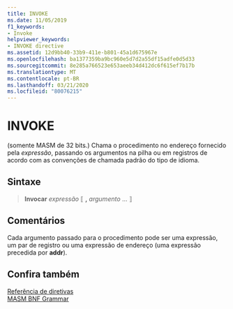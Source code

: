 ```yaml
---
title: INVOKE
ms.date: 11/05/2019
f1_keywords:
- Invoke
helpviewer_keywords:
- INVOKE directive
ms.assetid: 12d9bb40-33b9-411e-b801-45a1d675967e
ms.openlocfilehash: ba1377359ba9bc960e5d7d2a55df15adfe0d5d33
ms.sourcegitcommit: 8e285a766523e653aeeb34d412dc6f615ef7b17b
ms.translationtype: MT
ms.contentlocale: pt-BR
ms.lasthandoff: 03/21/2020
ms.locfileid: "80076215"
---
```

# <a name="invoke"></a>INVOKE

(somente MASM de 32 bits.) Chama o procedimento no endereço fornecido pela *expressão*, passando os argumentos na pilha ou em registros de acordo com as convenções de chamada padrão do tipo de idioma.

## <a name="syntax"></a>Sintaxe

> **Invocar** *expressão* ⟦ __,__ *argumento* ... ⟧

## <a name="remarks"></a>Comentários

Cada argumento passado para o procedimento pode ser uma expressão, um par de registro ou uma expressão de endereço (uma expressão precedida por **addr**).

## <a name="see-also"></a>Confira também

[Referência de diretivas](directives-reference.md)\
[MASM BNF Grammar](masm-bnf-grammar.md)
